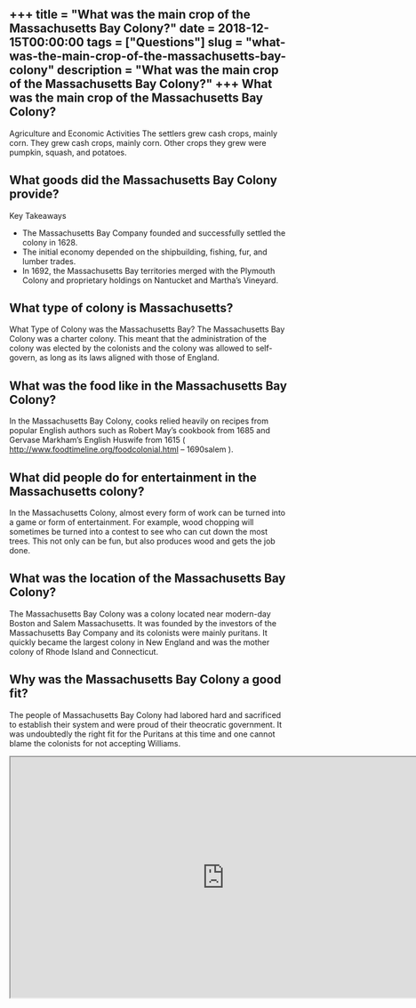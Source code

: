 +++
title = "What was the main crop of the Massachusetts Bay Colony?"
date = 2018-12-15T00:00:00
tags = ["Questions"]
slug = "what-was-the-main-crop-of-the-massachusetts-bay-colony"
description = "What was the main crop of the Massachusetts Bay Colony?"
+++
What was the main crop of the Massachusetts Bay Colony?
-------------------------------------------------------

Agriculture and Economic Activities The settlers grew cash crops, mainly corn. They grew cash crops, mainly corn. Other crops they grew were pumpkin, squash, and potatoes.

What goods did the Massachusetts Bay Colony provide?
----------------------------------------------------

Key Takeaways

- The Massachusetts Bay Company founded and successfully settled the colony in 1628.
- The initial economy depended on the shipbuilding, fishing, fur, and lumber trades.
- In 1692, the Massachusetts Bay territories merged with the Plymouth Colony and proprietary holdings on Nantucket and Martha’s Vineyard.

What type of colony is Massachusetts?
-------------------------------------

What Type of Colony was the Massachusetts Bay? The Massachusetts Bay Colony was a charter colony. This meant that the administration of the colony was elected by the colonists and the colony was allowed to self-govern, as long as its laws aligned with those of England.

What was the food like in the Massachusetts Bay Colony?
-------------------------------------------------------

In the Massachusetts Bay Colony, cooks relied heavily on recipes from popular English authors such as Robert May’s cookbook from 1685 and Gervase Markham’s English Huswife from 1615 ( http://www.foodtimeline.org/foodcolonial.html – 1690salem ).

What did people do for entertainment in the Massachusetts colony?
-----------------------------------------------------------------

In the Massachusetts Colony, almost every form of work can be turned into a game or form of entertainment. For example, wood chopping will sometimes be turned into a contest to see who can cut down the most trees. This not only can be fun, but also produces wood and gets the job done.

What was the location of the Massachusetts Bay Colony?
------------------------------------------------------

The Massachusetts Bay Colony was a colony located near modern-day Boston and Salem Massachusetts. It was founded by the investors of the Massachusetts Bay Company and its colonists were mainly puritans. It quickly became the largest colony in New England and was the mother colony of Rhode Island and Connecticut.

Why was the Massachusetts Bay Colony a good fit?
------------------------------------------------

The people of Massachusetts Bay Colony had labored hard and sacrificed to establish their system and were proud of their theocratic government. It was undoubtedly the right fit for the Puritans at this time and one cannot blame the colonists for not accepting Williams.

<iframe allow="accelerometer; autoplay; clipboard-write; encrypted-media; gyroscope; picture-in-picture" allowfullscreen="" class="__youtube_prefs__  epyt-is-override  no-lazyload" data-no-lazy="1" data-origheight="433" data-origwidth="770" data-skipgform_ajax_framebjll="" height="433" id="_ytid_32116" loading="lazy" src="https://www.youtube.com/embed/mg6a57ALdWQ?enablejsapi=1&autoplay=0&cc_load_policy=0&cc_lang_pref=&iv_load_policy=1&loop=0&modestbranding=0&rel=1&fs=1&playsinline=0&autohide=2&theme=dark&color=red&controls=1&" title="YouTube player" width="770"></iframe>